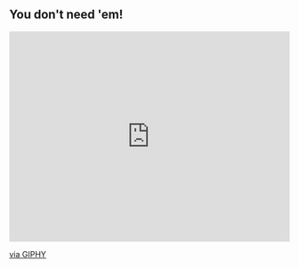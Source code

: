 ## You don't need 'em!


<div style="width:100%;height:0;padding-bottom:75%;position:relative;"><iframe src="https://giphy.com/embed/rb1zlO4vUvwjZ6ytc5" width="100%" height="100%" style="position:absolute" frameBorder="0" class="giphy-embed" allowFullScreen></iframe></div><p><a href="https://giphy.com/gifs/rb1zlO4vUvwjZ6ytc5">via GIPHY</a></p>